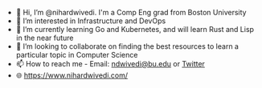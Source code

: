 - 👋 Hi, I’m @nihardwivedi. I'm a Comp Eng grad from Boston University
- 👀 I’m interested in Infrastructure and DevOps
- 🌱 I’m currently learning Go and Kubernetes, and will learn Rust and Lisp in the near future
- 💞️ I’m looking to collaborate on finding the best resources to learn a particular topic in Computer Science
- 📫 How to reach me - Email: <ndwivedi@bu.edu> or [Twitter](https://twitter.com/2steps2doors)
- 🌐 <https://www.nihardwivedi.com/>
